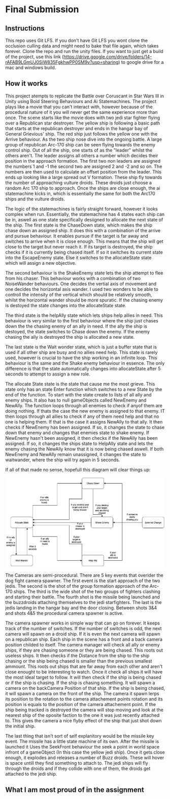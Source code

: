# Final Submission

## Instructions
This repo uses Git LFS. If you don't have Git LFS you wont clone the occlusion culling data and might need to bake that file again, which takes forever. Clone the repo and run the unity files. If you want to just get a build of the project, use this link (https://drive.google.com/drive/folders/14-rAFAB9LGmUJ0SiW835FgkhwPP0SM9v?usp=sharing) to google drive for a mac and windows build.

## How it works
  This project atempts to replicate the Battle over Coruscant in Star Wars III in Unity using Boid Steering Behaviours and Ai Statemachines. The project plays like a movie that you can't interact with, however because of the procedural nature of it you will never get the same experience more than once. The scene starts like the movie does with two jedi star fighter flying over a Republican star destroyer. The yellow ship is following a basic path that starts at the republican destroyer and ends in the hangar bay of General Grievious' ship. The red ship just follows the yellow one with the Arrive behaviour. As the two ship nose dive into the ongoing battle. A large group of republican Arc-170 ship can be seen flying towards the enemy control ship. Out of all the ship, one starts of as the "leader" whilst the others aren't. The leader assigns all others a number which decides their position in the approach formation. The first two non leaders are assigned the numbers 1 and -1 the second two are assigned 2 and -2 and so on. The numbers are then used to calculate an offset position from the leader. This ends up looking like a large spread out V formation. These ship fly towards the number of approaching vulture droids. These droids just choose a random Arc 170 ship to approach. Once the ships are close enough, the ai statemachine kicks in, which is essentially the same for both the Arc170 ships and the vulture droids.

  The logic of the statemachines is fairly straight forward, however it looks complex when run. Essentially, the statemachine has 4 states each ship can be in, aswell as one state specifically desiigned to allocate the next state of the ship. The first state is the ChaseDown state, which makes the ship chase down an assigned ship. It does this with a combination of the arrive and pursue behaviour. It enables pursue if the target is far away and switches to arrive when it is close enough. This means that the ship will get close to the target but never reach it. If its target is destroyed, the ship checks if it is currently being chased itself. If so it switches its current state into the EscapeEnemy state. Else it switches to the allocateState state which will assign a new objective.

  The second behaviour is the ShakeEnemy state lets the ship attempt to flee from his chaser. This behaviour works with a combination of two NoiseWander behaviours. One decides the vertial axis of movement and one decides the horizontal axis wander. I used two wonders to be able to controll the intensity of the vertical which should be relatively smooth, whilst the horizontal wander should be more spuratic. If the chasing enemy is destoyed the state changes into the allocateState state.

  The third state is the helpAlly state which lets ships help allies in need. This behaviour is very similar to the first behaviour where the ship just chases down the the chasing enemy of an ally in need. If the ally the ship is destoyed, the state switches to Chase down the enemy. If the enemy chasing the ally is destroyed the ship is allocated a new state.

  The last state is the Wait wonder state, which is just a buffer state that is used if all other ship are busy and no allies need help. This state is rarely used, however is crucial to have the ship working in an infinite loop. This behaviour is the same and the Shake enemy behaviour in essence. The only difference is that the state automatically changes into allocateState after 5 seconds to attempt to assign a new role.

  The allocate State state is the state that cause me the most grieve. This state only has an state Enter function which switches to a new State by the end of the function. To start with the state create to lists of all ally and enemy ships. It also has to null gameObjects called NewEnemy and NewAlly. The function loops through all enemies to check if anyof them are doing nothing. If thats the case the new enemy is assigned to that enemy. IT then loops through all allies to check if any of them need help and that no one is helping them. If that is the case it assigns NewAlly to that ally. It then checks if NewEnemy has been assigned. If so, it changes the state to chase down that enemy and changes that enemies state to shake enemy. If NewEnemy hasn't been assigned, it then checks if the NewAlly has been assigned. If so, it changes the ships state to HelpAlly state and lets the enemy chasing the NewAlly know that it is now being chased aswell. If both NewEnemy and NewAlly remain unassigned, it changes the state to waitwander, where the ship will try again in 5 seconds.

 If all of that made no sense, hopefull this diagram will clear things up:
 
<img src="Pictures/StateMachine_Diagram.png">

  The Cameras are semi-procedural. There are 5 key events that overider the dog fight camera spawner. The first event is the start approach of the two jedis. The second is the shot of the group formation approach of the Arc-170 ships. The third is the wide shot of the two groups of fighters clashing and starting their battle. The fourth shot is the missile being launched and the buzzdroids attaching themselves to the jedi starfighters. The last is the jedis landing in the hangar bay and the door closing. Between shots 3&4 and shots 4&5 the procedural camera spawner is active.
  
  The camera spawner works in simple way that can go on forever. It keeps track of the number of switches. If the number of switches is odd, the next camera will spawn on a droid ship. If it is even the next camera will spawn on a republican ship. Each ship in the scene has a front and a back camera position childed to itself. The camera manager will check all ally or enemy ships, if they are chasing someone or they are being chased. This roots out useless ships. It then checks if the Distance from the ship to the ship chasing or the ship being chased is smaller than the previous smallest ammount. This roots out ships that are far away from each other and aren't close enought to be interesting to watch. Once it check all ships it will have the most ideal target to follow. It will then check if the ship is being chased or if the ship is chasing. If the ship is chasing something. It will spawn a camera on the backCamera Position of that ship. If the ship is being chased, it will spawn a camera on the front of the ship. The camera it spawn lerps its position to the rotation to the camera attachement points rotation and its position is equals to the position of the camera attachement point. If the ship being tracked is destroyed the camera will stop moving and look at the nearest ship of the oposite faction to the one it was just recently attached to. This gives the camera a nice flyby effect of the ship that just shot down the initial ship.
  
  The last thing that isn't sort of self explanitory would be the missile key event. The missile has a little state machine of its own. After the missile is launched it Uses the SeekFront behaviour the seek a point in world space infront of a gameObject (In this case the yellow jedi ship). Once it gets close enough, it explodes and releases a number of Buzz droids. These will hover is space untill they find something to attach to. The jedi ships will fly through the droids and if they collide with one of them, the droids get attached to the jedi ship.
  
## What I am most proud of in the assignment
